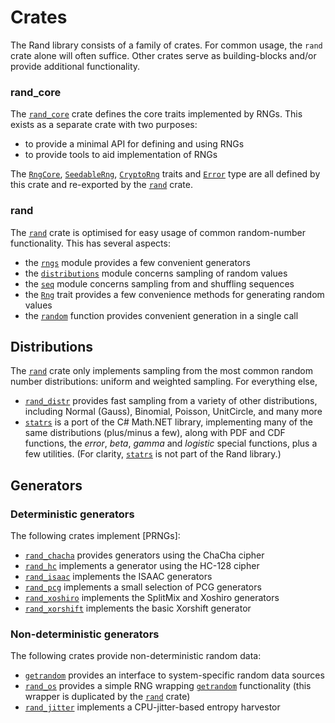 # Crates

The Rand library consists of a family of crates. For common usage, the `rand`
crate alone will often suffice. Other crates serve as building-blocks and/or
provide additional functionality.

### rand_core

The [`rand_core`] crate defines the core traits implemented by RNGs. This exists
as a separate crate with two purposes:

-   to provide a minimal API for defining and using RNGs
-   to provide tools to aid implementation of RNGs

The [`RngCore`], [`SeedableRng`], [`CryptoRng`] traits and [`Error`] type are
all defined by this crate and re-exported by the [`rand`] crate.

### rand

The [`rand`] crate is optimised for easy usage of common random-number
functionality. This has several aspects:

-   the [`rngs`] module provides a few convenient generators
-   the [`distributions`] module concerns sampling of random values
-   the [`seq`] module concerns sampling from and shuffling sequences
-   the [`Rng`] trait provides a few convenience methods for generating
    random values
-   the [`random`] function provides convenient generation in a single call

## Distributions

The [`rand`] crate only implements sampling from the most common random
number distributions: uniform and weighted sampling. For everything else,

-   [`rand_distr`] provides fast sampling from a variety of other distributions,
    including Normal (Gauss), Binomial, Poisson, UnitCircle, and many more
-   [`statrs`] is a port of the C# Math.NET library, implementing many of the
    same distributions (plus/minus a few), along with PDF and CDF functions,
    the *error*, *beta*, *gamma* and *logistic* special functions, plus a few
    utilities. (For clarity, [`statrs`] is not part of the Rand library.)

## Generators

### Deterministic generators

The following crates implement [PRNGs]:

-   [`rand_chacha`] provides generators using the ChaCha cipher
-   [`rand_hc`] implements a generator using the HC-128 cipher
-   [`rand_isaac`] implements the ISAAC generators
-   [`rand_pcg`] implements a small selection of PCG generators
-   [`rand_xoshiro`] implements the SplitMix and Xoshiro generators
-   [`rand_xorshift`] implements the basic Xorshift generator

### Non-deterministic generators

The following crates provide non-deterministic random data:

-   [`getrandom`] provides an interface to system-specific random data sources
-   [`rand_os`] provides a simple RNG wrapping [`getrandom`] functionality
    (this wrapper is duplicated by the [`rand`] crate)
-   [`rand_jitter`] implements a CPU-jitter-based entropy harvestor

[`rand_core`]: https://rust-random.github.io/rand/rand_core/index.html
[`rand`]: https://rust-random.github.io/rand/rand/index.html
[`rand_distr`]: https://rust-random.github.io/rand/rand_distr/index.html
[`rand_chacha`]: https://rust-random.github.io/rand/rand_chacha/index.html
[`rand_hc`]: https://rust-random.github.io/rand/rand_hc/index.html
[`rand_isaac`]: https://rust-random.github.io/rand/rand_isaac/index.html
[`rand_pcg`]: https://rust-random.github.io/rand/rand_pcg/index.html
[`rand_xoshiro`]: https://rust-random.github.io/rand/rand_xoshiro/index.html
[`rand_xorshift`]: https://rust-random.github.io/rand/rand_xorshift/index.html
[`rand_os`]: https://rust-random.github.io/rand/rand_os/index.html
[`rand_jitter`]: https://rust-random.github.io/rand/rand_jitter/index.html
[`getrandom`]: https://docs.rs/getrandom/
[`statrs`]: https://github.com/boxtown/statrs

[`RngCore`]: https://rust-random.github.io/rand/rand_core/trait.RngCore.html
[`SeedableRng`]: https://rust-random.github.io/rand/rand_core/trait.SeedableRng.html
[`CryptoRng`]: https://rust-random.github.io/rand/rand_core/trait.CryptoRng.html
[`Error`]: https://rust-random.github.io/rand/rand_core/struct.Error.html

[`rngs`]: https://rust-random.github.io/rand/rand/rngs/index.html
[`distributions`]: https://rust-random.github.io/rand/rand/distributions/index.html
[`seq`]: https://rust-random.github.io/rand/rand/seq/index.html
[`Rng`]: https://rust-random.github.io/rand/rand/trait.Rng.html
[`random`]: https://rust-random.github.io/rand/rand/fn.random.html
